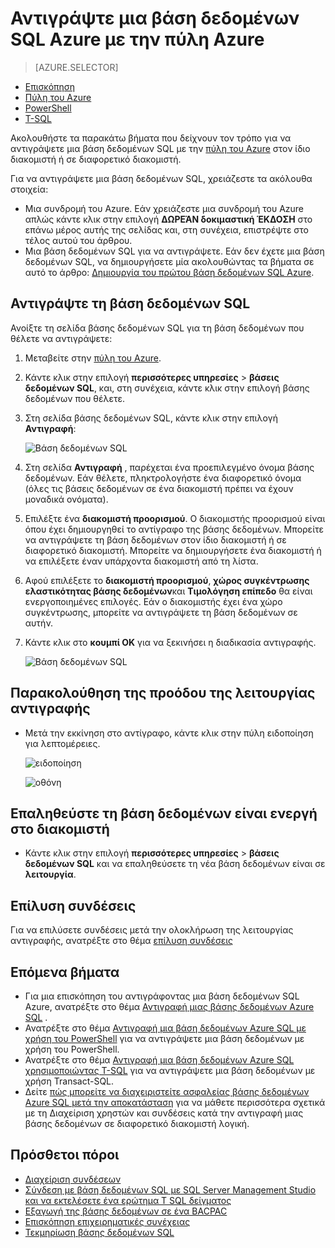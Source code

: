 <properties
    pageTitle="Αντιγράψτε μια βάση δεδομένων Azure SQL με την πύλη Azure | Microsoft Azure"
    description="Δημιουργήστε ένα αντίγραφο της βάση δεδομένων Azure SQL"
    services="sql-database"
    documentationCenter=""
    authors="stevestein"
    manager="jhubbard"
    editor=""/>

<tags
    ms.service="sql-database"
    ms.devlang="NA"
    ms.date="09/19/2016"
    ms.author="sstein"
    ms.workload="data-management"
    ms.topic="article"
    ms.tgt_pltfrm="NA"/>



# <a name="copy-an-azure-sql-database-using-the-azure-portal"></a>Αντιγράψτε μια βάση δεδομένων SQL Azure με την πύλη Azure

> [AZURE.SELECTOR]
- [Επισκόπηση](sql-database-copy.md)
- [Πύλη του Azure](sql-database-copy-portal.md)
- [PowerShell](sql-database-copy-powershell.md)
- [T-SQL](sql-database-copy-transact-sql.md)

Ακολουθήστε τα παρακάτω βήματα που δείχνουν τον τρόπο για να αντιγράψετε μια βάση δεδομένων SQL με την [πύλη του Azure](https://portal.azure.com) στον ίδιο διακομιστή ή σε διαφορετικό διακομιστή.

Για να αντιγράψετε μια βάση δεδομένων SQL, χρειάζεστε τα ακόλουθα στοιχεία:

- Μια συνδρομή του Azure. Εάν χρειάζεστε μια συνδρομή του Azure απλώς κάντε κλικ στην επιλογή **ΔΩΡΕΆΝ δοκιμαστική ΈΚΔΟΣΗ** στο επάνω μέρος αυτής της σελίδας και, στη συνέχεια, επιστρέψτε στο τέλος αυτού του άρθρου.
- Μια βάση δεδομένων SQL για να αντιγράψετε. Εάν δεν έχετε μια βάση δεδομένων SQL, να δημιουργήσετε μία ακολουθώντας τα βήματα σε αυτό το άρθρο: [Δημιουργία του πρώτου βάση δεδομένων SQL Azure](sql-database-get-started.md).


## <a name="copy-your-sql-database"></a>Αντιγράψτε τη βάση δεδομένων SQL

Ανοίξτε τη σελίδα βάσης δεδομένων SQL για τη βάση δεδομένων που θέλετε να αντιγράψετε:

1.  Μεταβείτε στην [πύλη του Azure](https://portal.azure.com).
2.  Κάντε κλικ στην επιλογή **περισσότερες υπηρεσίες** > **βάσεις δεδομένων SQL**, και, στη συνέχεια, κάντε κλικ στην επιλογή βάσης δεδομένων που θέλετε.
3.  Στη σελίδα βάσης δεδομένων SQL, κάντε κλικ στην επιλογή **Αντιγραφή**:

    ![Βάση δεδομένων SQL](./media/sql-database-copy-portal/sql-database-copy.png)

1.  Στη σελίδα **Αντιγραφή** , παρέχεται ένα προεπιλεγμένο όνομα βάσης δεδομένων. Εάν θέλετε, πληκτρολογήστε ένα διαφορετικό όνομα (όλες τις βάσεις δεδομένων σε ένα διακομιστή πρέπει να έχουν μοναδικά ονόματα).
2.  Επιλέξτε ένα **διακομιστή προορισμού**. Ο διακομιστής προορισμού είναι όπου έχει δημιουργηθεί το αντίγραφο της βάσης δεδομένων. Μπορείτε να αντιγράψετε τη βάση δεδομένων στον ίδιο διακομιστή ή σε διαφορετικό διακομιστή. Μπορείτε να δημιουργήσετε ένα διακομιστή ή να επιλέξετε έναν υπάρχοντα διακομιστή από τη λίστα. 
3.  Αφού επιλέξετε το **διακομιστή προορισμού**, **χώρος συγκέντρωσης ελαστικότητας βάσης δεδομένων**και **Τιμολόγηση επίπεδο** θα είναι ενεργοποιημένες επιλογές. Εάν ο διακομιστής έχει ένα χώρο συγκέντρωσης, μπορείτε να αντιγράψετε τη βάση δεδομένων σε αυτήν.
3.  Κάντε κλικ στο **κουμπί OK** για να ξεκινήσει η διαδικασία αντιγραφής.

    ![Βάση δεδομένων SQL](./media/sql-database-copy-portal/copy-page.png)


## <a name="monitor-the-progress-of-the-copy-operation"></a>Παρακολούθηση της προόδου της λειτουργίας αντιγραφής

- Μετά την εκκίνηση στο αντίγραφο, κάντε κλικ στην πύλη ειδοποίηση για λεπτομέρειες.

    ![ειδοποίηση][3]
 
    ![οθόνη][4]


## <a name="verify-the-database-is-live-on-the-server"></a>Επαληθεύστε τη βάση δεδομένων είναι ενεργή στο διακομιστή

- Κάντε κλικ στην επιλογή **περισσότερες υπηρεσίες** > **βάσεις δεδομένων SQL** και να επαληθεύσετε τη νέα βάση δεδομένων είναι σε **λειτουργία**.


## <a name="resolve-logins"></a>Επίλυση συνδέσεις

Για να επιλύσετε συνδέσεις μετά την ολοκλήρωση της λειτουργίας αντιγραφής, ανατρέξτε στο θέμα [επίλυση συνδέσεις](sql-database-copy-transact-sql.md#resolve-logins-after-the-copy-operation-completes)


## <a name="next-steps"></a>Επόμενα βήματα

- Για μια επισκόπηση του αντιγράφοντας μια βάση δεδομένων SQL Azure, ανατρέξτε στο θέμα [Αντιγραφή μιας βάσης δεδομένων Azure SQL](sql-database-copy.md) .
- Ανατρέξτε στο θέμα [Αντιγραφή μια βάση δεδομένων Azure SQL με χρήση του PowerShell](sql-database-copy-powershell.md) για να αντιγράψετε μια βάση δεδομένων με χρήση του PowerShell.
- Ανατρέξτε στο θέμα [Αντιγραφή μια βάση δεδομένων Azure SQL χρησιμοποιώντας T-SQL](sql-database-copy-transact-sql.md) για να αντιγράψετε μια βάση δεδομένων με χρήση Transact-SQL.
- Δείτε [πώς μπορείτε να διαχειριστείτε ασφαλείας βάσης δεδομένων Azure SQL μετά την αποκατάσταση](sql-database-geo-replication-security-config.md) για να μάθετε περισσότερα σχετικά με τη Διαχείριση χρηστών και συνδέσεις κατά την αντιγραφή μιας βάσης δεδομένων σε διαφορετικό διακομιστή λογική.



## <a name="additional-resources"></a>Πρόσθετοι πόροι

- [Διαχείριση συνδέσεων](sql-database-manage-logins.md)
- [Σύνδεση με βάση δεδομένων SQL με SQL Server Management Studio και να εκτελέσετε ένα ερώτημα T SQL δείγματος](sql-database-connect-query-ssms.md)
- [Εξαγωγή της βάσης δεδομένων σε ένα BACPAC](sql-database-export.md)
- [Επισκόπηση επιχειρηματικές συνέχειας](sql-database-business-continuity.md)
- [Τεκμηρίωση βάσης δεδομένων SQL](https://azure.microsoft.com/documentation/services/sql-database/)




<!--Image references-->
[1]: ./media/sql-database-copy-portal/copy.png
[2]: ./media/sql-database-copy-portal/copy-ok.png
[3]: ./media/sql-database-copy-portal/copy-notification.png
[4]: ./media/sql-database-copy-portal/monitor-copy.png

